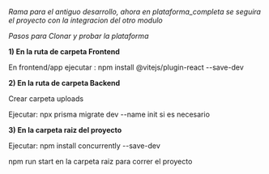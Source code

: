 *Rama para el antiguo desarrollo, ahora en plataforma_completa se seguira el proyecto con la integracion del otro modulo*

*Pasos para Clonar y probar la plataforma*

**1)  En la ruta de carpeta Frontend**

En frontend/app ejecutar : npm install @vitejs/plugin-react --save-dev


**2)  En la ruta de carpeta Backend**

Crear carpeta uploads

Ejecutar: npx prisma migrate dev --name init si es necesario


**3)  En la carpeta raiz del proyecto**

Ejecutar: npm install concurrently --save-dev


npm run start en la carpeta raiz para correr el proyecto

